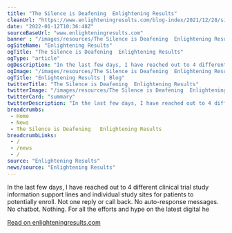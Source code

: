 ```yaml
--- 
title: "The Silence is Deafening  Enlightening Results"
cleanUrl: "https://www.enlighteningresults.com/blog-index/2021/12/28/silenceisdeafening"
date: "2022-01-12T10:36:48Z"
sourceBaseUrl: "www.enlighteningresults.com"
banner : "/images/resources/The Silence is Deafening  Enlightening Results.jpg"
ogSiteName: "Enlightening Results"
ogTitle: "The Silence is Deafening  Enlightening Results"
ogType: "article"
ogDescription: "In the last few days, I have reached out to 4 different clinical trial study information support lines and individual study sites for patients to potentially enroll.  Not one reply or call back.  No auto-response messages.  No chatbot.  Nothing.  For all the efforts and hype on the latest digital he"
ogImage: "/images/resources/The Silence is Deafening  Enlightening Results.jpg"
ogTitle: "Enlightening Results | Blog"
twitterTitle: "The Silence is Deafening  Enlightening Results"
twitterImage: "/images/resources/The Silence is Deafening  Enlightening Results.jpg"
twitterCard: "summary"
twitterDescription: "In the last few days, I have reached out to 4 different clinical trial study information support lines and individual study sites for patients to potentially enroll.  Not one reply or call back.  No auto-response messages.  No chatbot.  Nothing.  For all the efforts and hype on the latest digital he"
breadcrumbs:
 - Home
 - News
 - The Silence is Deafening   Enlightening Results
breadcrumbLinks:
 - / 
 - /news
 - / 
source: "Enlightening Results"
news/source: "Enlightening Results"
---
```

In the last few days, I have reached out to 4 different clinical trial study information support lines and individual study sites for patients to potentially enroll. Not one reply or call back. No auto-response messages. No chatbot. Nothing. For all the efforts and hype on the latest digital he  
  
[Read on enlighteningresults.com](https://www.enlighteningresults.com/blog-index/2021/12/28/silenceisdeafening)
